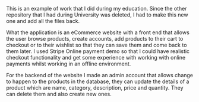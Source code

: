 This is an example of work that I did during my education. Since the other repository that I had during University was deleted, I had to make this new one and add all the files back.

What the application is an eCommerce website with a front end that allows the user browse products, create accounts, add products to their cart to checkout or to their wishlist so that they can save them and come back to them later. I used Stripe Online payment demo so that I could have realistic checkout functionality and get some experience with working with online payments whilst working in an offline environment. 

For the backend of the website I made an admin account that allows change to happen to the products in the database, they can update the details of a product which are name, category, description, price and quantity. They can delete them and also create new ones.

